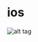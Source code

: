 ios
===

![alt tag](http://www.dragonmount.com/forums/uploads/gallery/album_326/gallery_31313_326_4329.jpg)
